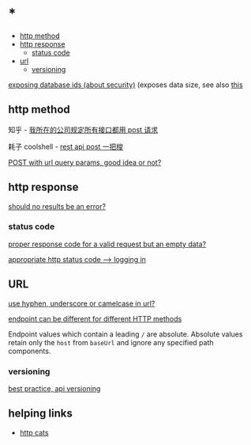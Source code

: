 # *

- [http method](#http-method)
- [http response](#http-response)
  - [status code](#status-code)
- [url](#url)
  - [versioning](#versioning)

[exposing database ids (about security)](https://stackoverflow.com/questions/396164/exposing-database-ids-security-risk) (exposes data size, see also [this](https://stackoverflow.com/questions/56576985/is-it-a-bad-practice-to-expose-the-database-id-to-the-client-in-your-rest-api)

## http method

知乎 - [我所在的公司规定所有接口都用 post 请求](https://www.zhihu.com/question/336797348)

耗子 coolshell - [rest api post 一把梭](https://coolshell.cn/articles/22173.html)

[POST with url query params, good idea or not?](https://stackoverflow.com/questions/611906/http-post-with-url-query-parameters-good-idea-or-not)

## http response

[should no results be an error?](https://softwareengineering.stackexchange.com/questions/358243/should-no-results-be-an-error-in-a-restful-response)

### status code

[proper response code for a valid request but an empty data?](https://stackoverflow.com/questions/11746894/what-is-the-proper-rest-response-code-for-a-valid-request-but-an-empty-data)

[appropriate http status code --> logging in](https://stackoverflow.com/questions/32752578/whats-the-appropriate-http-status-code-to-return-if-a-user-tries-logging-in-wit)

## URL

[use hyphen, underscore or camelcase in url?](https://stackoverflow.com/questions/10302179/hyphen-underscore-or-camelcase-as-word-delimiter-in-uris)

[endpoint can be different for different HTTP methods](https://stackoverflow.com/a/47573997/11844003)

Endpoint values which contain a leading `/` are absolute. Absolute values retain only the `host` from `baseUrl` and ignore any specified path components.

### versioning

[best practice, api versioning](https://stackoverflow.com/questions/389169/best-practices-for-api-versioning)

## helping links

- [http cats](https://http.cat/)
